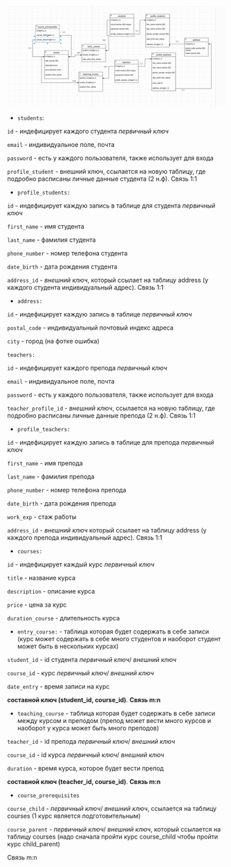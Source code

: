 ![img_1.png](imgTask2.png)

* `students`: 

`id` - индефицирует каждого студента _первичный ключ_

`email` - индивидуальное поле, почта

`password` - есть у каждого пользователя, также использует для входа

`profile_student` - внешний ключ, ссылается на новую таблицу, где подробно расписаны личные данные студента (2 н.ф). Связь 1:1

* `profile_students:`

`id` - индефицирует каждую запись в таблице для студента _первичный ключ_

`first_name` - имя студента

`last_name` - фамилия студента

`phone_number` - номер телефона студента

`date_birth` - дата рождения студента 

`address_id` - _внешний ключ_, который ссылает на таблицу address (у каждого студента индивидуальный адрес). Связь 1:1

* `address:`

`id` - индефицирует каждую запись в таблице _первичный ключ_ 

`postal_code` - индивидуальный почтовый индекс адреса

`city` - город (на фотке ошибка)

`teachers:`

`id` - индефицирует каждого препода _первичный ключ_

`email` - индивидуальное поле, почта

`password` - есть у каждого пользователя, также использует для входа

`teacher_profile_id` - _внешний ключ_, ссылается на новую таблицу, где подробно расписаны личные данные препода (2 н.ф). Связь 1:1

* `profile_teachers:`

`id` - индефицирует каждую запись в таблице для препода _первичный ключ_

`first_name` - имя препода

`last_name` - фамилия препода

`phone_number` - номер телефона препода

`date_birth` - дата рождения препода

`work_exp` - стаж работы

`address_id` - _внешний ключ_ который ссылает на таблицу address (у каждого препода индивидуальный адрес). Связь 1:1

* `courses:`

`id` - индефицирует каждый курс _первичный ключ_

`title` - название курса

`description` - описание курса

`price` - цена за курс

`duration_course` - длительность курса

* `entry_course:` - таблица которая будет содержать в себе записи (курс может содержать в себе много студентов и наоборот студент может быть в нескольких курсах)

`student_id` - id студента _первичный ключ_/ _внешний ключ_

`course_id` - курс _первичный ключ_/ _внешний ключ_

`date_entry` - время записи на курс

**составной ключ (student_id, course_id)**. **Связь m:n**

* `teaching_course` - таблица которая будет содержать в себе записи между курсом и преподом (препод может вести много курсов и наоборот у курса может быть много преподов)

`teacher_id` - id препода _первичный ключ_/ _внешний ключ_

`course_id` - id курса _первичный ключ_/ _внешний ключ_

`duration` - время курса, которое будет вести препод

**составной ключ (teacher_id, course_id)**. **Связь m:n**

* `course_prerequisites`

`course_child` - _первичный ключ_/ _внешний ключ_, ссылается на таблицу courses (1 курс является подготовительным)

`course_parent` - _первичный ключ_/ _внешний ключ_, который ссылается на таблицу courses (надо сначала пройти курс course_child чтобы пройти курс child_parent)

Связь m:n


